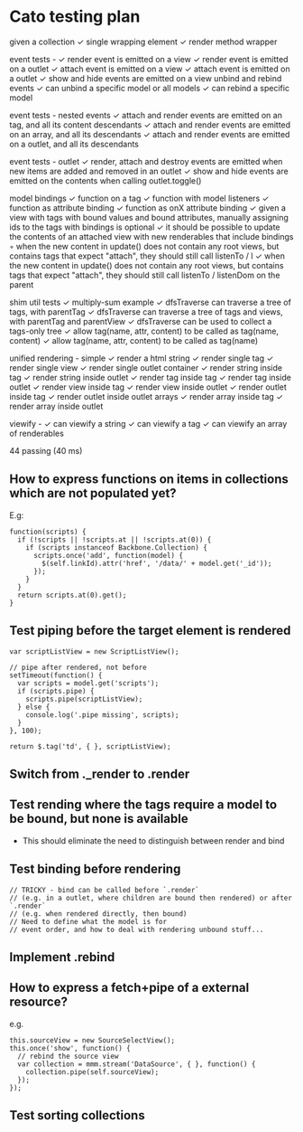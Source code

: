 # Cato testing plan

  given a collection
    ✓ single wrapping element
    ✓ render method wrapper

  event tests -
    ✓ render event is emitted on a view
    ✓ render event is emitted on a outlet
    ✓ attach event is emitted on a view
    ✓ attach event is emitted on a outlet
    ✓ show and hide events are emitted on a view
    unbind and rebind events
      ✓ can unbind a specific model or all models
      ✓ can rebind a specific model

  event tests - nested events
    ✓ attach and render events are emitted on an tag, and all its content descendants
    ✓ attach and render events are emitted on an array, and all its descendants
    ✓ attach and render events are emitted on a outlet, and all its descendants

  event tests - outlet
    ✓ render, attach and destroy events are emitted when new items are added and removed in an outlet
    ✓ show and hide events are emitted on the contents when calling outlet.toggle()

  model bindings
    ✓ function on a tag
    ✓ function with model listeners
    ✓ function as attribute binding
    ✓ function as onX attribute binding
    ✓ given a view with tags with bound values and bound attributes, manually assigning ids to the tags with bindings is optional
    ✓ it should be possible to update the contents of an attached view with new renderables that include bindings
    ◦ when the new content in update() does not contain any root views, but contains tags that expect "attach", they should still call listenTo / l    ✓ when the new content in update() does not contain any root views, but contains tags that expect "attach", they should still call listenTo / listenDom on the parent

  shim util tests
    ✓ multiply-sum example
    ✓ dfsTraverse can traverse a tree of tags, with parentTag
    ✓ dfsTraverse can traverse a tree of tags and views, with parentTag and parentView
    ✓ dfsTraverse can be used to collect a tags-only tree
    ✓ allow tag(name, attr, content) to be called as tag(name, content)
    ✓ allow tag(name, attr, content) to be called as tag(name)

  unified rendering -
    simple
      ✓ render a html string
      ✓ render single tag
      ✓ render single view
      ✓ render single outlet
    container
      ✓ render string inside tag
      ✓ render string inside outlet
      ✓ render tag inside tag
      ✓ render tag inside outlet
      ✓ render view inside tag
      ✓ render view inside outlet
      ✓ render outlet inside tag
      ✓ render outlet inside outlet
    arrays
      ✓ render array inside tag
      ✓ render array inside outlet

  viewify -
    ✓ can viewify a string
    ✓ can viewify a tag
    ✓ can viewify an array of renderables


  44 passing (40 ms)


## How to express functions on items in collections which are not populated yet?

E.g:

    function(scripts) {
      if (!scripts || !scripts.at || !scripts.at(0)) {
        if (scripts instanceof Backbone.Collection) {
          scripts.once('add', function(model) {
            $(self.linkId).attr('href', '/data/' + model.get('_id'));
          });
        }
      }
      return scripts.at(0).get();
    }

## Test piping before the target element is rendered

    var scriptListView = new ScriptListView();

    // pipe after rendered, not before
    setTimeout(function() {
      var scripts = model.get('scripts');
      if (scripts.pipe) {
        scripts.pipe(scriptListView);
      } else {
        console.log('.pipe missing', scripts);
      }
    }, 100);

    return $.tag('td', { }, scriptListView);

## Switch from ._render to .render

## Test rending where the tags require a model to be bound, but none is available

- This should eliminate the need to distinguish between render and bind

## Test binding before rendering

    // TRICKY - bind can be called before `.render`
    // (e.g. in a outlet, where children are bound then rendered) or after `.render`
    // (e.g. when rendered directly, then bound)
    // Need to define what the model is for
    // event order, and how to deal with rendering unbound stuff...


## Implement .rebind

## How to express a fetch+pipe of a external resource?

e.g.

    this.sourceView = new SourceSelectView();
    this.once('show', function() {
      // rebind the source view
      var collection = mmm.stream('DataSource', { }, function() {
        collection.pipe(self.sourceView);
      });
    });

## Test sorting collections

